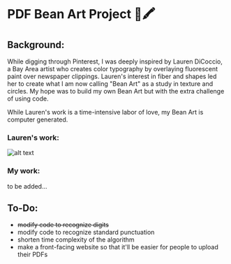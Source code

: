 # PDF Bean Art Project 🫘🖍

## Background:
While digging through Pinterest, I was deeply inspired by Lauren DiCoccio, a Bay Area artist who creates color typography by overlaying fluorescent paint over newspaper clippings. Lauren's interest in fiber and shapes led her to create what I am now calling "Bean Art" as a study in texture and circles. My hope was to build my own Bean Art but with the extra challenge of using code. 

While Lauren's work is a time-intensive labor of love, my Bean Art is computer generated. 

### Lauren's work: 
![alt text](https://i.pinimg.com/564x/f5/41/33/f541334da9d879b8159f4a3841d31d71.jpg)

### My work:
to be added...

## To-Do:
- ~~modify code to recognize digits~~
- modify code to recognize standard punctuation
- shorten time complexity of the algorithm
- make a front-facing website so that it'll be easier for people to upload their PDFs
